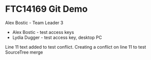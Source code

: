 
# FTC14169 Git Demo
Alex Bostic - Team Leader 3




* Alex Bostic - test access keys
* Lydia Dugger - test access key, desktop PC


Line 11 text added to test conflict.
Creating a conflict on line 11 to test SourceTree merge
